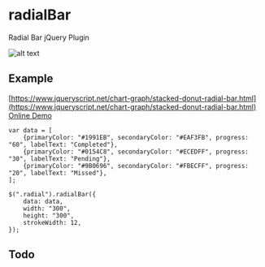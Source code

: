 # radialBar
Radial Bar jQuery Plugin 

![alt text](https://raw.githubusercontent.com/AhedKabalan/radialBar/master/radial.png)

## Example

[https://www.jqueryscript.net/chart-graph/stacked-donut-radial-bar.html](https://www.jqueryscript.net/chart-graph/stacked-donut-radial-bar.html)
[Online Demo](https://ahedkabalan.github.io/jquery-radialbar/)

```
var data = [
	{primaryColor: "#1991EB", secondaryColor: "#EAF3FB", progress: "60", labelText: "Completed"}, 
	{primaryColor: "#0154C8", secondaryColor: "#ECEDFF", progress: "30", labelText: "Pending"}, 
	{primaryColor: "#9B0696", secondaryColor: "#FBECFF", progress: "20", labelText: "Missed"},
];

$(".radial").radialBar({
	data: data,
	width: "300",
	height: "300",
	strokeWidth: 12,
});
```

## Todo
